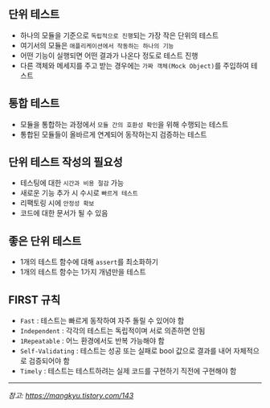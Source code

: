 ## 단위 테스트

- 하나의 모듈을 기준으로 `독립적으로 진행`되는 가장 작은 단위의 테스트
- 여기서의 모듈은 `애플리케이션에서 작동하는 하나의 기능`
- 어떤 기능이 실행되면 어떤 결과가 나온다 정도로 테스트 진행
- 다른 객체와 메세지를 주고 받는 경우에는 `가짜 객체(Mock Object)`를 주입하여 테스트

## 통합 테스트

- 모듈을 통합하는 과정에서 `모듈 간의 호환성 확인`을 위해 수행되는 테스트
- 통합된 모듈들이 올바르게 연계되어 동작하는지 검증하는 테스트

## 단위 테스트 작성의 필요성 

- 테스팅에 대한 `시간과 비용 절감` 가능
- 새로운 기능 추가 시 수시로 `빠르게 테스트`
- 리팩토링 시에 `안정성 확보`
- 코드에 대한 문서가 될 수 있음

## 좋은 단위 테스트

- 1개의 테스트 함수에 대해 `assert`를 최소화하기
- 1개의 테스트 함수는 1가지 개념만을 테스트

## FIRST 규칙

- `Fast` : 테스트는 빠르게 동작하여 자주 돌릴 수 있어야 함
- `Independent` : 각각의 테스트는 독립적이며 서로 의존하면 안됨
- `1Repeatable` : 어느 환경에서도 반복 가능해야 함
- `Self-Validating` : 테스트는 성공 또는 실패로 bool 값으로 결과를 내어 자체적으로 검증되어야 함
- `Timely` : 테스트는 테스트하려는 실제 코드를 구현하기 직전에 구현해야 함

---

_참고: https://mangkyu.tistory.com/143_
